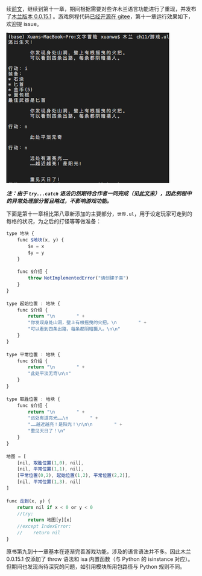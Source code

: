 续[前文](https://zhuanlan.zhihu.com/p/331747102)，继续到第十一章，期间根据需要对些许木兰语言功能进行了重现，并发布了[木兰版本 0.0.15.1](https://pypi.org/project/ulang/) 。游戏例程代码[已经开源在 gitee](https://gitee.com/zhishi/text-adventure-game-demo)，第十一章运行效果如下，欢迎提 issue。

![演示](截图/2020-12-12_演示.png)

***注：由于 `try...catch` 语法仍然期待合作者一同完成（见[此文末](https://zhuanlan.zhihu.com/p/333137600)），因此例程中的异常处理部分暂且略过，不影响游戏功能。***

下面是第十一章相比第八章新添加的主要部分，`世界.ul`，用于设定玩家可走到的每格的状况，为之后的打怪等等做准备：

```javascript
type 地块 {
    func $地块(x, y) {
        $x = x
        $y = y
    }

    func $介绍 {
        throw NotImplementedError("请创建子类")
    }
}

type 起始位置 : 地块 {
    func $介绍 {
        return "\n        " +
        "你发现身处山洞，壁上有根摇曳的火把。\n        " +
        "可以看到四条出路，每条都阴暗摄人。\n\n"
    }
}

type 平常位置 : 地块 {
    func $介绍 {
        return "\n        " +
        "此处平淡无奇\n\n"
    }
}

type 取胜位置 : 地块 {
    func $介绍 {
        return "\n        " +
        "远处有道亮光……\n        " +
        "……越近越亮！是阳光！\n\n\n        " +
        "重见天日了！\n"
    }
}

地图 = [
    [nil, 取胜位置(1,0), nil],
    [nil, 平常位置(1,1), nil],
    [平常位置(0,2), 起始位置(1,2), 平常位置(2,2)],
    [nil, 平常位置(1,3), nil]
]

func 走到(x, y) {
    return nil if x < 0 or y < 0
    //try:
        return 地图[y][x]
    //except IndexError:
    //    return nil
}
```

原书第九到十一章基本在逐渐完善游戏功能，涉及的语言语法并不多。因此木兰 0.0.15.1 仅添加了 throw 语法和 isa 内置函数（与 Python 的 isinstance 对应）。但期间也发现尚待深究的问题，如引用模块所用包路径与 Python 规则不同。
